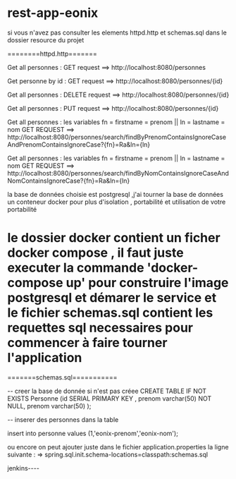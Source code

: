 # rest-app-eonix
 si vous n'avez pas consulter les elements httpd.http et schemas.sql dans le dossier resource du projet 
 
 
 ========httpd.http=======


 Get all personnes :
                    GET request    ==>  http://localhost:8080/personnes

Get personne  by id :
                    GET request    ==>  http://localhost:8080/personnes/{id}

Get all personnes :
                    DELETE request   ==>  http://localhost:8080/personnes/{id}

Get all personnes :
                    PUT request    ==>  http://localhost:8080/personnes/{id}

Get all personnes :  les variables fn = firstname = prenom || ln = lastname = nom
                    GET REQUEST    ==>  http://localhost:8080/personnes/search/findByPrenomContainsIgnoreCaseAndPrenomContainsIgnoreCase?{fn}=Ra&ln={ln}

Get all personnes :  les variables fn = firstname = prenom || ln = lastname = nom
                    GET REQUEST    ==>  http://localhost:8080/personnes/search/findByNomContainsIgnoreCaseAndNomContainsIgnoreCase?{fn}=Ra&ln={ln}




la base de données choisie est postgresql ,j'ai tourner la base de données un conteneur docker pour plus d'isolation , portabilité et utilisation de votre portabilité

le dossier docker contient un ficher docker compose , il faut juste executer la commande 'docker-compose up' pour construire l'image postgresql et démarer le service et le fichier schemas.sql contient les requettes sql necessaires pour commencer à faire tourner l'application
=============================

=======schemas.sql===========


-- creer la base de donnée si n'est pas créee
CREATE TABLE IF NOT EXISTS Personne (id SERIAL PRIMARY KEY , prenom varchar(50) NOT NULL, prenom varchar(50) );

-- inserer  des personnes dans la table

insert into personne values (1,'eonix-prenom','eonix-nom');

ou encore on peut ajouter juste dans le fichier application.properties la ligne suivante :
    =>  spring.sql.init.schema-locations=classpath:schemas.sql




jenkins----
